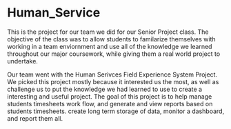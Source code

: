 # Human_Service
This is the project for our team we did for our Senior Project class. The objective of the class was to allow students to familarize themselves with working in a team enviornment and use all of the knowledge we learned throughout our major coursework, while giving them a real world project to undertake.

Our team went with the Human Serivces Field Experience System Project. We picked this project mostly because it interested us the most, as well as challenge us to put the knowledge we had learned to use to create a interesting and useful project. The goal of this project is to help manage students timesheets work flow, and generate and view reports based on students timesheets. create long term storage of data, monitor a dashboard, and report them all.
